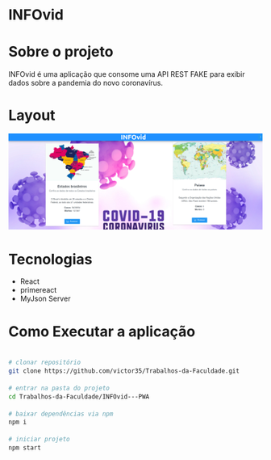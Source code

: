# INFOvid

# Sobre o projeto

INFOvid é uma aplicação que consome uma API REST FAKE para exibir dados sobre a pandemia do novo coronavírus.

# Layout
![Tela 1](https://github.com/victor35/Trabalhos-da-Faculdade/blob/main/assets/img-infovid.png)

# Tecnologias
- React
- primereact
- MyJson Server

# Como Executar a aplicação
```bash

# clonar repositório
git clone https://github.com/victor35/Trabalhos-da-Faculdade.git

# entrar na pasta do projeto
cd Trabalhos-da-Faculdade/INFOvid---PWA

# baixar dependências via npm
npm i

# iniciar projeto
npm start
```

